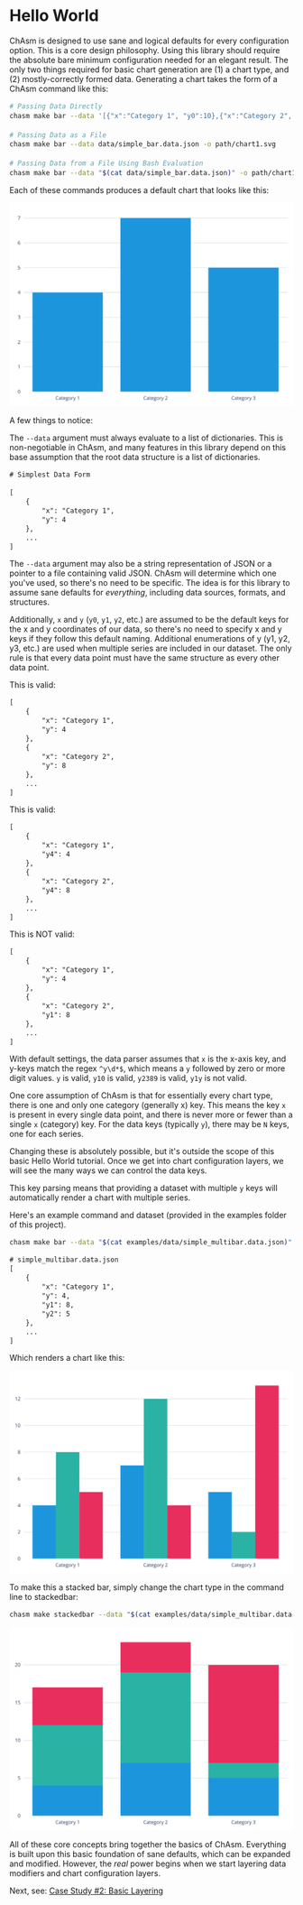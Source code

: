 # Hello World

ChAsm is designed to use sane and logical defaults for every configuration option. This is a core design philosophy. Using this library should require the absolute bare minimum configuration needed for an elegant result. The only two things required for basic chart generation are (1) a chart type, and (2) mostly-correctly formed data. Generating a chart takes the form of a ChAsm command like this:

```bash
# Passing Data Directly
chasm make bar --data '[{"x":"Category 1", "y0":10},{"x":"Category 2", "y0":15}]' -o path/chart1.svg

# Passing Data as a File
chasm make bar --data data/simple_bar.data.json -o path/chart1.svg

# Passing Data from a File Using Bash Evaluation
chasm make bar --data "$(cat data/simple_bar.data.json)" -o path/chart1.svg
```

Each of these commands produces a default chart that looks like this:

![chart1](chart1.svg)

A few things to notice:

The `--data` argument must always evaluate to a list of dictionaries. This is non-negotiable in ChAsm, and many features in this library depend on this base assumption that the root data structure is a list of dictionaries. 

```
# Simplest Data Form

[
    {
        "x": "Category 1",
        "y": 4
    },
    ...
]
```

The `--data` argument may also be a string representation of JSON or a pointer to a file containing valid JSON. ChAsm will determine which one you've used, so there's no need to be specific. The idea is for this library to assume sane defaults for _everything_, including data sources, formats, and structures.

Additionally, `x` and `y` (`y0`, `y1`, `y2`, etc.) are assumed to be the default keys for the x and y coordinates of our data, so there's no need to specify x and y keys if they follow this default naming. Additional enumerations of y (y1, y2, y3, etc.) are used when multiple series are included in our dataset. The only rule is that every data point must have the same structure as every other data point.

This is valid:

```
[
    {
        "x": "Category 1",
        "y": 4
    },
    {
        "x": "Category 2",
        "y": 8
    },
    ...
]
```

This is valid:

```
[
    {
        "x": "Category 1",
        "y4": 4
    },
    {
        "x": "Category 2",
        "y4": 8
    },
    ...
]
```

This is NOT valid:

```
[
    {
        "x": "Category 1",
        "y": 4
    },
    {
        "x": "Category 2",
        "y1": 8
    },
    ...
]
```

With default settings, the data parser assumes that `x` is the x-axis key, and y-keys match the regex `^y\d*$`, which means a `y` followed by zero or more digit values. `y` is valid, `y10` is valid, `y2389` is valid, `y1y` is not valid. 

One core assumption of ChAsm is that for essentially every chart type, there is one and only one category (generally x) key. This means the key `x` is present in every single data point, and there is never more or fewer than a single `x` (category) key. For the data keys (typically `y`), there may be `N` keys, one for each series. 

Changing these is absolutely possible, but it's outside the scope of this basic Hello World tutorial. Once we get into chart configuration layers, we will see the many ways we can control the data keys.

This key parsing means that providing a dataset with multiple `y` keys will automatically render a chart with multiple series. 

Here's an example command and dataset (provided in the examples folder of this project).

```bash
chasm make bar --data "$(cat examples/data/simple_multibar.data.json)" -o ./docs/case_studies/001_hello_world/chart2.svg
```

```
# simple_multibar.data.json
[
    {
        "x": "Category 1",
        "y": 4,
        "y1": 8,
        "y2": 5
    },
    ...
]
```

Which renders a chart like this:

![chart2](chart2.svg)

To make this a stacked bar, simply change the chart type in the command line to stackedbar:

```bash
chasm make stackedbar --data "$(cat examples/data/simple_multibar.data.json)" -o ./docs/case_studies/001_hello_world/chart3.svg
```

![chart3](chart3.svg)

All of these core concepts bring together the basics of ChAsm. Everything is built upon this basic foundation of sane defaults, which can be expanded and modified. However, the _real_ power begins when we start layering data modifiers and chart configuration layers. 

Next, see: [Case Study #2: Basic Layering](../002_basic_layers/text.md)